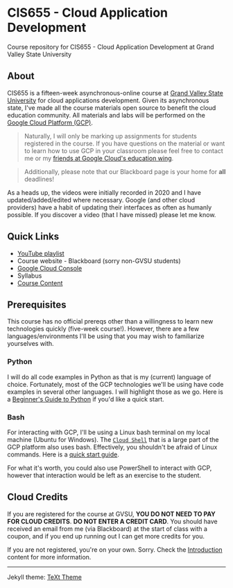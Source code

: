 # CIS655 - Cloud Application Development

Course repository for CIS655 - Cloud Application Development at Grand Valley State University

## About

CIS655 is a fifteen-week asynchronous-online course at [Grand Valley State University](https://www.gvsu.edu) for cloud applications development.  Given its asynchronous state, I've made all the course materials open source to benefit the cloud education community.  All materials and labs will be performed on the [Google Cloud Platform (GCP)](https://cloud.google.com/).

> Naturally, I will only be marking up assignments for students registered in the course.  If you have questions on the material or want to learn how to use GCP in your classroom please feel free to contact me or my [friends at Google Cloud's education wing](https://edu.google.com/products/google-cloud/).

> Additionally, please note that our Blackboard page is your home for **all** deadlines! 

As a heads up, the videos were initially recorded in 2020 and I have updated/added/edited where necessary.  Google (and other cloud providers) have a habit of updating their interfaces as often as humanly possible.  If you discover a video (that I have missed) please let me know.

## Quick Links

* [YouTube playlist](https://www.youtube.com/playlist?list=PLKl241YUM7mwtMlCQBQwFzWaMe453SahI)
* Course website - Blackboard (sorry non-GVSU students)
* [Google Cloud Console](https://console.cloud.google.com)
* Syllabus
* [Course Content](#course-materials) 

## Prerequisites

This course has no official prereqs other than a willingness to learn new technologies quickly (five-week course!).  However, there are a few languages/environments I'll be using that you may wish to familiarize yourselves with.

### Python

I will do all code examples in Python as that is my (current) language of choice.  Fortunately, most of the GCP technologies we'll be using have code examples in several other languages.  I will highlight those as we go.  Here is a [Beginner's Guide to Python](https://wiki.python.org/moin/BeginnersGuide) if you'd like a quick start.

### Bash

For interacting with GCP, I'll be using a Linux bash terminal on my local machine (Ubuntu for Windows).  The [`Cloud Shell`](https://cloud.google.com/shell/) that is a large part of the GCP platform also uses bash.  Effectively, you shouldn't be afraid of Linux commands.  Here is a [quick start guide](https://tldp.org/LDP/Bash-Beginners-Guide/Bash-Beginners-Guide.pdf).

For what it's worth, you could also use PowerShell to interact with GCP, however that interaction would be left as an exercise to the student.

## Cloud Credits

If you are registered for the course at GVSU, **YOU DO NOT NEED TO PAY FOR CLOUD CREDITS**.  **DO NOT ENTER A CREDIT CARD**.  You should have received an email from me (via Blackboard) at the start of class with a coupon, and if you end up running out I can get more credits for you.

If you are not registered, you're on your own.  Sorry.  Check the [Introduction](https://gvsu-cloudapplicationsdevelopment.github.io/CloudAppsDev/2020/12/27/class-structure.html) content for more information.

---

Jekyll theme: [TeXt Theme](https://github.com/kitian616/jekyll-TeXt-theme)
